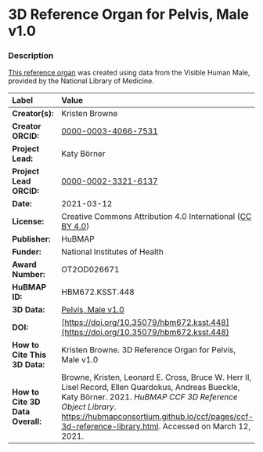 # 3D Reference Organ for Pelvis, Male v1.0

### Description
[This reference organ](https://hubmapconsortium.github.io/ccf/pages/ccf-3d-reference-library.html) was created using data from the Visible Human Male, provided by the National Library of Medicine.

| Label | Value |
| :------------- |:-------------|
| **Creator(s):** | Kristen Browne |
| **Creator ORCID:** | [0000-0003-4066-7531](https://orcid.org/0000-0003-4066-7531) |
| **Project Lead:** | Katy B&ouml;rner |
| **Project Lead ORCID:** | [0000-0002-3321-6137](https://orcid.org/0000-0002-3321-6137) |
| **Date:** | 2021-03-12 |
| **License:** | Creative Commons Attribution 4.0 International ([CC BY 4.0](https://creativecommons.org/licenses/by/4.0/)) |
| **Publisher:** | HuBMAP |
| **Funder:** | National Institutes of Health |
| **Award Number:** | OT2OD026671 |
| **HuBMAP ID:** | HBM672.KSST.448 |
| **3D Data:** | [Pelvis, Male v1.0](https://hubmapconsortium.github.io/ccf-releases/v1.0/models/VH_M_Pelvis_v1.0.glb) |
| **DOI:** | [https://doi.org/10.35079/hbm672.ksst.448](https://doi.org/10.35079/hbm672.ksst.448) |
| **How to Cite This 3D Data:** | Kristen Browne. 3D Reference Organ for Pelvis, Male v1.0 | [https://doi.org/10.35079/hbm672.ksst.448](https://doi.org/10.35079/hbm672.ksst.448) |
| **How to Cite 3D Data Overall:** | Browne, Kristen, Leonard E. Cross, Bruce W. Herr II, Lisel Record, Ellen Quardokus, Andreas Bueckle, Katy B&ouml;rner. 2021. *HuBMAP CCF 3D Reference Object Library*. https://hubmapconsortium.github.io/ccf/pages/ccf-3d-reference-library.html. Accessed on March 12, 2021. |